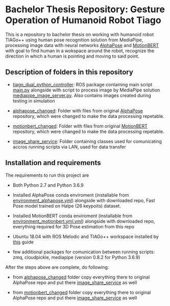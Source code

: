 
# Bachelor Thesis Repository: Gesture Operation of Humanoid Robot Tiago 

This is a repository to bachelor thesis on working with humanoid robot TIAGo++ using human pose recognition solution from MediaPipe, processing image data with neural networks [AlphaPose](https://github.com/MVIG-SJTU/AlphaPose) and [MotionBERT](https://github.com/Walter0807/MotionBERT) with goal to find human in a wokspace around the robot, recognize the direction in which a human is pointing and moving to said point.


## Description of folders in this repository

- [tiago_dual_python_controller](tiago_dual_python_controller): ROS package containing main script [main.py](tiago_dual_python_controller/scripts/main.py) alongside with script to process image by MediaPipe solution [mediapipe_image_server.py](tiago_dual_python_controller/scripts/mediapipe_image_server.py). Also contains images created during testing in simulation


- [alphapose_changed](alphapose_changed): Folder with files from original [AlphaPose](https://github.com/MVIG-SJTU/AlphaPose) repository, which were changed to make the data processing repetable.

- [motionbert_changed](motionbert_changed): Folder with files from original [MotionBERT](https://github.com/Walter0807/MotionBERT) repository, which were changed to make the data processing repetable.

- [image_share_service](image_share_service): Folder containing classes used for comunicating accros running scripts via LAN, used for data transfer


## Installation and requirements

The requirements to run this project are

- Both Python 2.7 and Python 3.6.9

- Installed AlphaPose conda enviroment (installable from [environment_alphapose.yml](environment_alphapose.yml)) alongside with downloaded repo, Fast Pose model trained on Halpe (26 keypoits) dataset.

- Installed MotionBERT conda enviroment (installable from [environment_motionbert.yml.yml](environment_motionbert.yml.yml)) alongside with downloaded repo, everything required for 3D Pose estimation from this repo

- Ubuntu 18.04 with ROS Melodic and TIAGo++ workspace installed by [this](http://wiki.ros.org/Robots/TIAGo%2B%2B/Tutorials/Installation/InstallUbuntuAndROS) guide

- few additional packages for comunication between running scripts: zmq, cloudpickle, mediapipe (version 0.8.2 for Python 3.6.9)


After the steps above are complete, do following:

- from [alphapose_changed](alphapose_changed) folder copy everything there to original AlphaPose repo and put there [image_share_service](image_share_service) as well 

- from [motionbert_changed](motionbert_changed) folder copy everything there to original AlphaPose repo and put there [image_share_service](image_share_service) as well 
